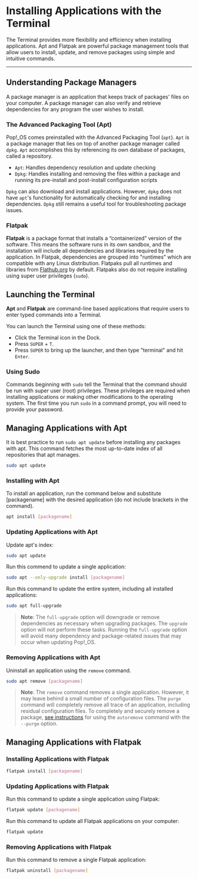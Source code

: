 # Installing Applications with the Terminal

The Terminal provides more flexibility and efficiency when installing applications. Apt and Flatpak are powerful package management tools that allow users to install, update, and remove packages using simple and intuitive commands.

---

## Understanding Package Managers

A package manager is an application that keeps track of packages' files on your computer. A package manager can also verify and retrieve dependencies for any program the user wishes to install.

### The Advanced Packaging Tool (Apt)

Pop!\_OS comes preinstalled with the Advanced Packaging Tool (`apt`). `Apt` is a package manager that lies on top of another package manager called `dpkg`.  `Apt` accomplishes this by referencing its own database of packages, called a repository.

- `Apt`: Handles dependency resolution and update checking
- `Dpkg`: Handles installing and removing the files within a package and running its pre-install and post-install configuration scripts

`Dpkg` can also download and install applications. However, `dpkg` does not have `apt`'s functionality for automatically checking for and installing dependencies. `Dpkg` still remains a useful tool for troubleshooting package issues.

### Flatpak

**Flatpak** is a package format that installs a “containerized” version of the software. This means the software runs in its own sandbox, and the installation will include all dependencies and libraries required by the application. In Flatpak, dependencies are grouped into "runtimes" which are compatible with any Linux distribution. Flatpaks pull all runtimes and libraries from [Flathub.org](https://flathub.org/home) by default. Flatpaks also do not require installing using super user privileges (`sudo`).

## Launching the Terminal

**Apt** and **Flatpak** are command-line based applications that require users to enter typed commands into a Terminal.

You can launch the Terminal using one of these methods:

- Click the Terminal icon in the Dock.
- Press `SUPER` + `T`.
- Press `SUPER` to bring up the launcher, and then type "terminal" and hit `Enter`.

### Using Sudo

Commands beginning with `sudo` tell the Terminal that the command should be run with super user (root) privileges. These privileges are required when installing applications or making other modifications to the operating system. The first time you run `sudo` in a command prompt, you will need to provide your password.

## Managing Applications with Apt

It is best practice to run `sudo apt update` before installing any packages with apt. This command fetches the most up-to-date index of all repositories that apt manages.

```bash
sudo apt update
```

### Installing with Apt

To install an application, run the command below and substitute [packagename] with the desired application (do not include brackets in the command).

```bash
apt install [packagename]
```

### Updating Applications with Apt

Update apt's index:

```bash
sudo apt update
```

Run this commend to update a single application:

```bash
sudo apt --only-upgrade install [packagename]
```

Run this command to update the entire system, including all installed applications:

```bash
sudo apt full-upgrade
```

>**Note**: The `full-upgrade` option will downgrade or remove dependencies as necessary when upgrading packages. The `upgrade` option will not perform these tasks. Running the `full-upgrade` option will avoid many dependency and package-related issues that may occur when updating Pop!\_OS.

### Removing Applications with Apt

Uninstall an application using the `remove` command.

```bash
sudo apt remove [packagename]
```

>**Note**: The `remove` command removes a single application. However, it may leave behind a small number of configuration files. The `purge` command will completely remove all trace of an application, including residual configuration files. To completely and securely remove a package, [see instructions](fix-packages.md#purge) for using the `autoremove` command with the `--purge` option.

## Managing Applications with Flatpak

### Installing Applications with Flatpak

```bash
flatpak install [packagename]
```

### Updating Applications with Flatpak

Run this command to update a single application using Flatpak:

```bash
flatpak update [packagename]
```

Run this command to update all Flatpak applications on your computer:

```bash
flatpak update
```

### Removing Applications with Flatpak

Run this command to remove a single Flatpak application:

```bash
flatpak uninstall [packagename]
```
